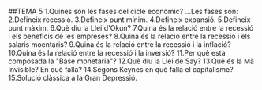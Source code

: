 ##TEMA 5
1.Quines són les fases del cicle econòmic?
...Les fases són:
2.Defineix recessió.
3.Defineix punt mínim.
4.Defineix expansió.
5.Defineix punt màxim.
6.Què diu la Llei d'Okun?
7.Quina és la relació entre la recessió i els beneficis de les empreses?
8.Quina és la relació entre la recessió i els salaris moentaris?
9.Quina és la relació entre la recessió i la inflació?
10.Quina és la relació entre la recessió i la inversió?
11.Per què està composada la "Base monetaria"?
12.Què diu la Llei de Say?
13.Què és la Mà Invisible? En què falla?
14.Segons Keynes en què falla el capitalisme?
15.Solució clàssica a la Gran Depressió.
